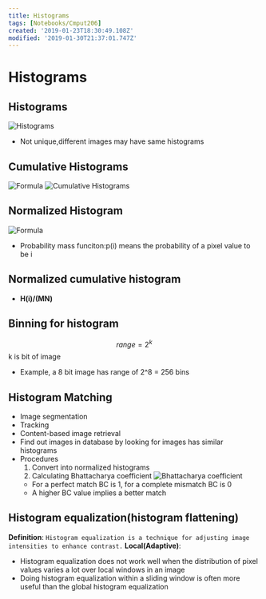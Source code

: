 ```yaml
---
title: Histograms
tags: [Notebooks/Cmput206]
created: '2019-01-23T18:30:49.108Z'
modified: '2019-01-30T21:37:01.747Z'
---
```


# Histograms

## Histograms
   ![Histograms](@attachment/cmput206/histograms.png)
  * Not unique,different images may have same histograms

## Cumulative Histograms
 ![Formula](@attachment/cmput206/cumulative_formula.png)
 ![Cumulative Histograms](@attachment/cmput206/cumulative_histogram.png)
 
## Normalized Histogram
  ![Formula](@attachment/cmput206/normalized_formula.png)
  * Probability mass funciton:p(i) means the probability of a pixel value to be i
  
## Normalized cumulative histogram
  * **H(i)/(MN)**
  
## Binning for histogram
  $$range = 2^k$$ k is bit of image
  * Example, a 8 bit image has range of 2^8 = 256 bins
  
## Histogram Matching
  * Image segmentation
  * Tracking
  * Content-based image retrieval
  * Find out images in database by looking for images has similar histograms
  * Procedures
    1. Convert into normalized histograms
    2. Calculating Bhattacharya coefficient
      ![Bhattacharya coefficient](@attachment/cmput206/bhattacharya_coefficient.png)
      * For a perfect match BC is 1, for a complete mismatch BC is 0
      * A higher BC value implies a better match
      
## Histogram equalization(histogram flattening)
**Definition**:
`Histogram equalization is a technique for adjusting image intensities to enhance contrast.`
**Local(Adaptive)**:
  * Histogram equalization does not work well when the distribution of pixel values varies a lot over local windows in an image
  * Doing histogram equalization within a sliding window is often more useful than the global histogram equalization
